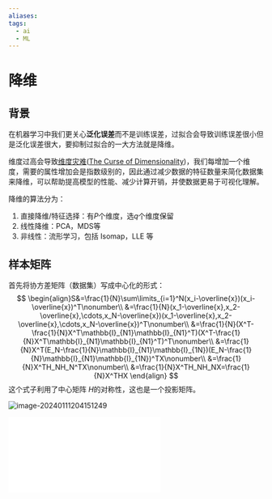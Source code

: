 ```yaml
---
aliases: 
tags:
  - ai
  - ML
---
```


# 降维

## 背景

在机器学习中我们更关心**泛化误差**而不是训练误差，过拟合会导致训练误差很小但是泛化误差很大，要抑制过拟合的一大方法就是降维。

维度过高会导致[维度灾难](../待分类/维度灾难.md)([The Curse of Dimensionality](../待分类/维度灾难.md))，我们每增加一个维度，需要的属性增加会是指数级别的，因此通过减少数据的特征数量来简化数据集来降维，可以帮助提高模型的性能、减少计算开销，并使数据更易于可视化理解。


降维的算法分为：

1.  直接降维/特征选择：有$P$个维度，选$q$个维度保留
2.  线性降维：PCA，MDS等
3.  非线性：流形学习，包括 Isomap，LLE 等

## 样本矩阵

首先将协方差矩阵（数据集）写成中心化的形式：
$$
\begin{align}S&=\frac{1}{N}\sum\limits_{i=1}^N(x_i-\overline{x})(x_i-\overline{x})^T\nonumber\\
&=\frac{1}{N}(x_1-\overline{x},x_2-\overline{x},\cdots,x_N-\overline{x})(x_1-\overline{x},x_2-\overline{x},\cdots,x_N-\overline{x})^T\nonumber\\
&=\frac{1}{N}(X^T-\frac{1}{N}X^T\mathbb{I}_{N1}\mathbb{I}_{N1}^T)(X^T-\frac{1}{N}X^T\mathbb{I}_{N1}\mathbb{I}_{N1}^T)^T\nonumber\\
&=\frac{1}{N}X^T(E_N-\frac{1}{N}\mathbb{I}_{N1}\mathbb{I}_{1N})(E_N-\frac{1}{N}\mathbb{I}_{N1}\mathbb{I}_{1N})^TX\nonumber\\
&=\frac{1}{N}X^TH_NH_N^TX\nonumber\\
&=\frac{1}{N}X^TH_NH_NX=\frac{1}{N}X^THX
\end{align}
$$
这个式子利用了中心矩阵 $H$的对称性，这也是一个投影矩阵。


![image-20240111204151249](https://pic-1257412153.cos.ap-nanjing.myqcloud.com/images/2024/01/11/image-20240111204151249-28ef2c.png)


![PCA](../待分类/PCA.md)